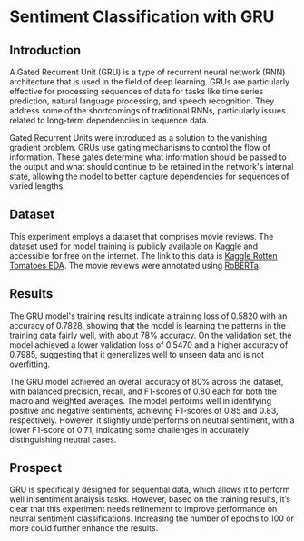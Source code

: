# Sentiment Classification with GRU

## Introduction

A Gated Recurrent Unit (GRU) is a type of recurrent neural network (RNN) architecture that is used in the field of deep learning. GRUs are particularly effective for processing sequences of data for tasks like time series prediction, natural language processing, and speech recognition. They address some of the shortcomings of traditional RNNs, particularly issues related to long-term dependencies in sequence data.

Gated Recurrent Units were introduced as a solution to the vanishing gradient problem. GRUs use gating mechanisms to control the flow of information. These gates determine what information should be passed to the output and what should continue to be retained in the network's internal state, allowing the model to better capture dependencies for sequences of varied lengths.

## Dataset

This experiment employs a dataset that comprises movie reviews. The dataset used for model training is publicly available on Kaggle and accessible for free on the internet. The link to this data is [Kaggle Rotten Tomatoes EDA](https://www.kaggle.com/code/stefanoleone992/rotten-tomatoes-eda). The movie reviews were annotated using [RoBERTa](https://github.com/bitacode/Labeling-Dataset-For-Sentiment-Analysis.git).

## Results

The GRU model's training results indicate a training loss of 0.5820 with an accuracy of 0.7828, showing that the model is learning the patterns in the training data fairly well, with about 78% accuracy. On the validation set, the model achieved a lower validation loss of 0.5470 and a higher accuracy of 0.7985, suggesting that it generalizes well to unseen data and is not overfitting.


The GRU model achieved an overall accuracy of 80% across the dataset, with balanced precision, recall, and F1-scores of 0.80 each for both the macro and weighted averages. The model performs well in identifying positive and negative sentiments, achieving F1-scores of 0.85 and 0.83, respectively. However, it slightly underperforms on neutral sentiment, with a lower F1-score of 0.71, indicating some challenges in accurately distinguishing neutral cases.

## Prospect

GRU is specifically designed for sequential data, which allows it to perform well in sentiment analysis tasks. However, based on the training results, it’s clear that this experiment needs refinement to improve performance on neutral sentiment classifications. Increasing the number of epochs to 100 or more could further enhance the results.

